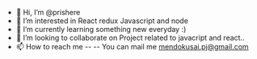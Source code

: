 - 👋 Hi, I’m @prishere
- 👀 I’m interested in React redux Javascript and node
- 🌱 I’m currently learning something new everyday :)
- 💞️ I’m looking to collaborate on Project related to javacript and react..
- 📫 How to reach me  -- -- You can mail me mendokusai.pj@gmail.com

<!---
prishere/prishere is a ✨ special ✨ repository because its `README.md` (this file) appears on your GitHub profile.
You can click the Preview link to take a look at your changes.
--->
